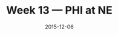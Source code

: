 ---
layout: game
title: Week 13 — PHI at NE
season: 2015
game_id: 2015_13_PHI_NE
week: 13
date: 2015-12-06
home_team: NE
away_team: PHI
final_home: 28
final_away: 35
pbp_url: /assets/data/pbp/2015/2015_13_PHI_NE.csv.gz
---